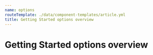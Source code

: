```yaml
---
name: options
routeTemplate: ./data/component-templates/article.yml
title: Getting Started options overview
---
```

# Getting Started options overview